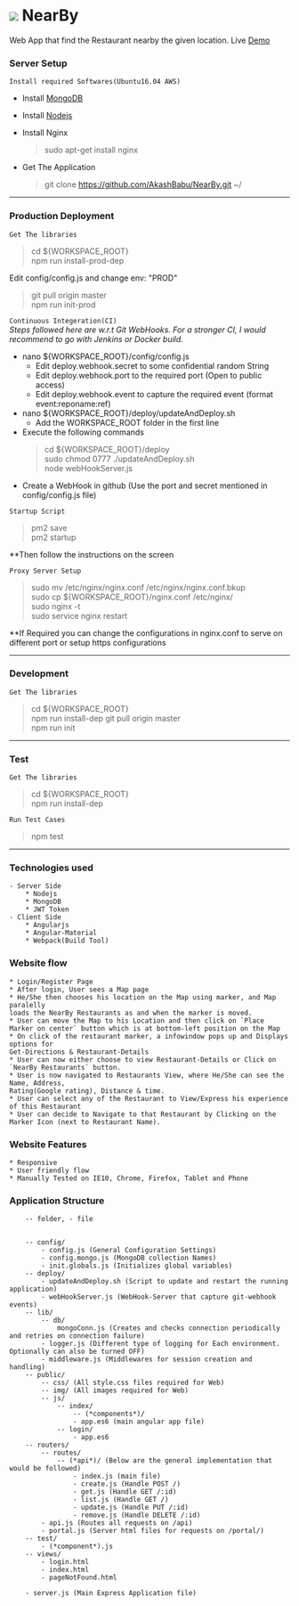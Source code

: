 # <img src="https://www.google.co.in/url?sa=i&rct=j&q=&esrc=s&source=images&cd=&ved=0ahUKEwjK5c7S7IDUAhXJro8KHQjuCtgQjRwIBw&url=http%3A%2F%2Fwww.iconsdb.com%2Fred-icons%2Fmap-marker-2-icon.html&psig=AFQjCNFLgkN9yPxAPW-DDHLHLoyPh4EuFw&ust=1495451369739489"> NearBy
Web App that find the Restaurant nearby the given location.
Live [Demo](http://52.39.13.152/)

### Server Setup 

`Install required Softwares(Ubuntu16.04 AWS)`
- Install [MongoDB](https://docs.mongodb.com/manual/tutorial/install-mongodb-on-ubuntu/)  
- Install [Nodejs](https://www.liquidweb.com/kb/how-to-install-nvm-node-version-manager-for-node-js-on-ubuntu-14-04-lts/)  
- Install Nginx 
    > sudo apt-get install nginx

- Get The Application
    > git clone https://github.com/AkashBabu/NearBy.git ~/

<hr/>

### Production Deployment
`Get The libraries`
> cd ${WORKSPACE_ROOT}  
> npm run install-prod-dep  

Edit config/config.js and change env: "PROD"
> git pull origin master  
> npm run init-prod

`Continuous Integeration(CI)`  
*Steps followed here are w.r.t Git WebHooks. For a stronger CI, I would recommend to go with Jenkins or Docker build.*

* nano ${WORKSPACE_ROOT}/config/config.js
    * Edit deploy.webhook.secret to some confidential random String
    * Edit deploy.webhook.port to the required port (Open to public access)
    * Edit deploy.webhook.event to capture the required event (format event:reponame:ref)
* nano ${WORKSPACE_ROOT}/deploy/updateAndDeploy.sh
    * Add the WORKSPACE_ROOT folder in the first line
* Execute the following commands
    > cd ${WORKSPACE_ROOT}/deploy  
    > sudo chmod 0777 ./updateAndDeploy.sh  
    > node webHookServer.js
* Create a WebHook in github (Use the port and secret mentioned in config/config.js file)

`Startup Script`
> pm2 save  
> pm2 startup    

**Then follow the instructions on the screen

`Proxy Server Setup`
> sudo mv /etc/nginx/nginx.conf /etc/nginx/nginx.conf.bkup  
> sudo cp ${WORKSPACE_ROOT}/nginx.conf /etc/nginx/  
> sudo nginx -t  
> sudo service nginx restart  

**If Required you can change the configurations in nginx.conf to serve on different port or setup https configurations

<hr/>

### Development
`Get The libraries`
> cd ${WORKSPACE_ROOT}   
> npm run install-dep
> git pull origin master  
> npm run init

<hr/>

### Test 
`Get The libraries`
> cd ${WORKSPACE_ROOT}   
> npm run install-dep  

`Run Test Cases`
> npm test

<hr/>

### Technologies used
    - Server Side
        * Nodejs
        * MongoDB
        * JWT Token
    - Client Side
        * Angularjs
        * Angular-Material
        * Webpack(Build Tool)

### Website flow
    * Login/Register Page
    * After login, User sees a Map page
    * He/She then chooses his location on the Map using marker, and Map paralelly
    loads the NearBy Restaurants as and when the marker is moved.
    * User can move the Map to his Location and then click on `Place Marker on center` button which is at bottom-left position on the Map
    * On click of the restaurant marker, a infowindow pops up and Displays options for
    Get-Directions & Restaurant-Details
    * User can now either choose to view Restaurant-Details or Click on `NearBy Restaurants` button.
    * User is now navigated to Restaurants View, where He/She can see the Name, Address, 
    Rating(Google rating), Distance & time.
    * User can select any of the Restaurant to View/Express his experience of this Restaurant
    * User can decide to Navigate to that Restaurant by Clicking on the Marker Icon (next to Restaurant Name).

### Website Features
    * Responsive
    * User friendly flow
    * Manually Tested on IE10, Chrome, Firefox, Tablet and Phone

### Application Structure
```
    -- folder, - file


    -- config/
        - config.js (General Configuration Settings)
        - config.mongo.js (MongoDB collection Names)
        - init.globals.js (Initializes global variables)
    -- deploy/
        - updateAndDeploy.sh (Script to update and restart the running application)
        - webHookServer.js (WebHook-Server that capture git-webhook events)
    -- lib/
        -- db/
            mongoConn.js (Creates and checks connection periodically and retries on connection failure)
        - logger.js (Different type of logging for Each environment. Optionally can also be turned OFF)
        - middleware.js (Middlewares for session creation and handling)
    -- public/
        -- css/ (All style.css files required for Web)
        -- img/ (All images required for Web)
        -- js/
            -- index/
                -- (*components*)/
                - app.es6 (main angular app file)
            -- login/ 
                - app.es6
    -- routers/
        -- routes/
            -- (*api*)/ (Below are the general implementation that would be followed)
                - index.js (main file)
                - create.js (Handle POST /)
                - get.js (Handle GET /:id)
                - list.js (Handle GET /)
                - update.js (Handle PUT /:id)
                - remove.js (Handle DELETE /:id)
        - api.js (Routes all requests on /api)
        - portal.js (Server html files for requests on /portal/)
    -- test/
        - (*component*).js
    -- views/
        - login.html
        - index.html
        - pageNotFound.html

    - server.js (Main Express Application file)
```
